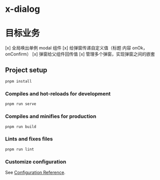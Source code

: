 # x-dialog

# 目标业务

[x] 全局唤出单例 modal 组件
[x] 给弹窗传递自定义值（标题 内容 onOk，onConfirm）
[x] 弹窗给父组件回传值
[x] 管理多个弹窗，实现弹窗之间的嵌套

## Project setup

```
pnpm install
```

### Compiles and hot-reloads for development

```
pnpm run serve
```

### Compiles and minifies for production

```
pnpm run build
```

### Lints and fixes files

```
pnpm run lint
```

### Customize configuration

See [Configuration Reference](https://cli.vuejs.org/config/).
